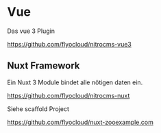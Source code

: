 # Vue

Das vue 3 Plugin

https://github.com/flyocloud/nitrocms-vue3

## Nuxt Framework

Ein Nuxt 3 Module bindet alle nötigen daten ein.

https://github.com/flyocloud/nitrocms-nuxt

Siehe scaffold Project

https://github.com/flyocloud/nuxt-zooexample.com